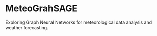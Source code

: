 # MeteoGrahSAGE
Exploring Graph Neural Networks for meteorological data analysis and weather forecasting.
